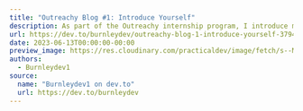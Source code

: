 ```yaml
---
title: "Outreachy Blog #1: Introduce Yourself"
description: As part of the Outreachy internship program, I introduce myself and give my core values.
url: https://dev.to/burnleydev/outreachy-blog-1-introduce-yourself-3794
date: 2023-06-13T00:00:00-00:00
preview_image: https://res.cloudinary.com/practicaldev/image/fetch/s--Mq0racnI--/c_imagga_scale - [400 Bad Request],f_auto,fl_progressive,h_420,q_auto,w_1000/https://dev-to-uploads.s3.amazonaws.com/uploads/articles/ulpg5s85d483lzype2b5.png
authors:
  - Burnleydev1
source:
  name: "Burnleydev1 on dev.to"
  url: https://dev.to/burnleydev
---
```

